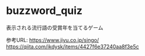 # buzzword_quiz
表示される流行語の受賞年を当てるゲーム

参考URL:
https://www.jiyu.co.jp/singo/
https://qiita.com/ikdysk/items/4427f6e37240aa8f3e5c
